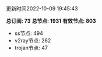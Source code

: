 更新时间2022-10-09 19:45:43

**总订阅: 73**
**总节点: 1931**
**有效节点: 803**
- ss节点: 494
- v2ray节点: 262
- trojan节点: 47
